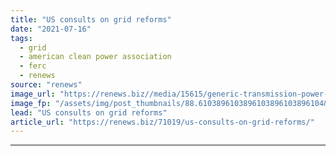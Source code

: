 ```yaml
---
title: "US consults on grid reforms"
date: "2021-07-16"
tags: 
  - grid
  - american clean power association
  - ferc
  - renews
source: "renews"
image_url: "https://renews.biz//media/15615/generic-transmission-power-lines-credit-sxc.jpg?mode=crop&width=770&heightratio=0.6103896103896103896103896104&slimmage=true"
image_fp: "/assets/img/post_thumbnails/88.6103896103896103896103896104&slimmage=true"
lead: "US consults on grid reforms"
article_url: "https://renews.biz/71019/us-consults-on-grid-reforms/"
---
```


---

